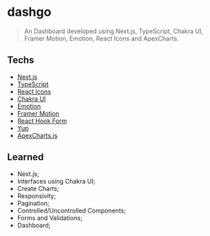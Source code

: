 # dashgo

>  An Dashboard developed using Next.js, TypeScript, Chakra UI, Framer Motion, Emotion, React Icons and ApexCharts. 

## Techs

- [Next.js](https://nextjs.org/)
- [TypeScript](https://www.typescriptlang.org/)
- [React Icons](https://react-icons.github.io/react-icons/)
- [Chakra UI](https://chakra-ui.com/)
- [Emotion](https://emotion.sh/docs/introduction)
- [Framer Motion](https://github.com/framer/motion/tree/main/packages/framer-motion)
- [React Hook Form](https://react-hook-form.com/)
- [Yup](https://github.com/jquense/yup)
- [ApexCharts.js](https://apexcharts.com/)

## Learned

- Next.js;
- Interfaces using Chakra UI;
- Create Charts;
- Responsivity;
- Pagination;
- Controlled/Uncontrolled Components;
- Forms and Validations;
- Dashboard;